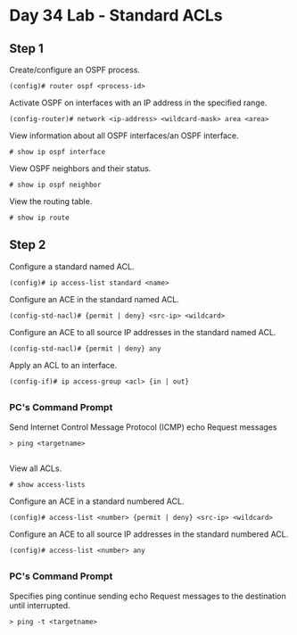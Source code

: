 # Day 34 Lab - Standard ACLs

## Step 1

Create/configure an OSPF process.

```
(config)# router ospf <process-id>
```

Activate OSPF on interfaces with an IP address in the specified range.

```
(config-router)# network <ip-address> <wildcard-mask> area <area>
```

View information about all OSPF interfaces/an OSPF interface.

```
# show ip ospf interface
```

View OSPF neighbors and their status.

```
# show ip ospf neighbor
```

View the routing table.

```
# show ip route
```

## Step 2

Configure a standard named ACL.

```
(config)# ip access-list standard <name>
```

Configure an ACE in the standard named ACL.

```
(config-std-nacl)# {permit | deny} <src-ip> <wildcard>
```

Configure an ACE to all source IP addresses in the standard named ACL.

```
(config-std-nacl)# {permit | deny} any
```

Apply an ACL to an interface.

```
(config-if)# ip access-group <acl> {in | out}
```

##

### PC's Command Prompt

Send Internet Control Message Protocol (ICMP) echo Request messages

```
> ping <targetname>
```
##

View all ACLs.

```
# show access-lists
```

Configure an ACE in a standard numbered ACL.

```
(config)# access-list <number> {permit | deny} <src-ip> <wildcard>
```

Configure an ACE to all source IP addresses in the standard numbered ACL.

```
(config)# access-list <number> any
```

##

### PC's Command Prompt

Specifies ping continue sending echo Request messages to the destination until interrupted.

```
> ping -t <targetname>
```
##
